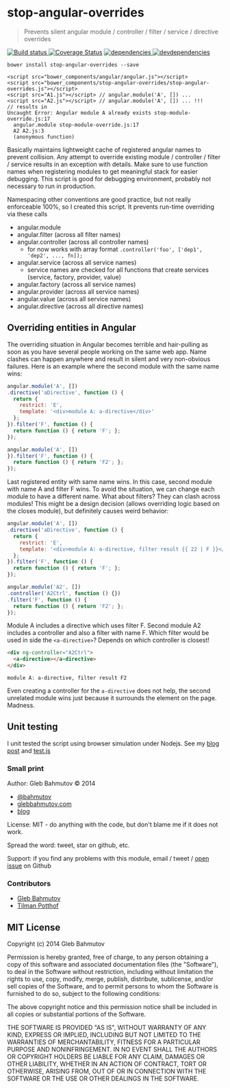 # stop-angular-overrides

> Prevents silent angular module / controller / filter / service / directive overrides

[![Build status][stop-angular-overrides-ci-image] ][stop-angular-overrides-ci-url]
[![Coverage Status][stop-angular-overrides-coverage-image]][stop-angular-overrides-coverage-url]
[![dependencies][stop-angular-overrides-dependencies-image] ][stop-angular-overrides-dependencies-url]
[![devdependencies][stop-angular-overrides-devdependencies-image] ][stop-angular-overrides-devdependencies-url]

`bower install stop-angular-overrides --save`

```
<script src="bower_components/angular/angular.js"></script>
<script src="bower_components/stop-angular-overrides/stop-angular-overrides.js"></script>
<script src="A1.js"></script> // angular.module('A', []) ...
<script src="A2.js"></script> // angular.module('A', []) ... !!!
// results in
Uncaught Error: Angular module A already exists stop-module-override.js:17
  angular.module stop-module-override.js:17
  A2 A2.js:3
  (anonymous function)
```

Basically maintains lightweight cache of registered angular names
to prevent collision. Any attempt to override existing module / controller / filter / service
results in an exception with details. Make sure to use function names when
registering modules to get meaningful stack for easier debugging.
This script is good for debugging environment, probably not necessary to run
in production.

Namespacing other conventions are good practice, but not really
enforceable 100%, so I created this script. It prevents run-time overriding via these calls

* angular.module
* angular.filter (across all filter names)
* angular.controller (across all controller names)
  * for now works with array format `.controller('foo', ['dep1', 'dep2', ..., fn]);`
* angular.service (across all service names)
  * service names are checked for all functions that create services (service, factory, provider, value)
* angular.factory (across all service names)
* angular.provider (across all service names)
* angular.value (across all service names)
* angular.directive (across all directive names)

## Overriding entities in Angular

The overriding situation in Angular becomes terrible and hair-pulling as soon as you
have several people working on the same web app. Name clashes can happen anywhere
and result in silent and very non-obvious failures. Here is an example where the
second module with the same name wins:

```js
angular.module('A', [])
.directive('aDirective', function () {
  return {
    restrict: 'E',
    template: '<div>module A: a-directive</div>'
  };
}).filter('F', function () {
  return function () { return 'F'; };
});

angular.module('A', [])
}).filter('F', function () {
  return function () { return 'F2'; };
});
```

Last registered entity with same name wins. In this case, second module with
name A and filter F wins. To avoid the situation, we can change each module to
have a different name. What about filters? They can clash across modules!
This might be a design decision (allows overriding logic based on the closes module),
but definitely causes weird behavior:

```js
angular.module('A', [])
.directive('aDirective', function () {
  return {
    restrict: 'E',
    template: '<div>module A: a-directive, filter result {{ 22 | F }}</div>'
  };
}).filter('F', function () {
  return function () { return 'F'; };
});

angular.module('A2', [])
.controller('A2Ctrl', function () {})
.filter('F', function () {
  return function () { return 'F2'; };
});
```

Module A includes a directive which uses filter F. Second module A2
includes a controller and also a filter with name F. Which filter would be
used in side the `<a-directive>`? Depends on which controller is closest!

```html
<div ng-controller="A2Ctrl">
  <a-directive></a-directive>
</div>
```

`module A: a-directive, filter result F2`

Even creating a controller for the `a-directive` does not help, the second
unrelated module wins just because it surrounds the element on the page. Madness.

## Unit testing

I unit tested the script using browser simulation under Nodejs.
See my [blog post](http://bahmutov.calepin.co/unit-testing-angular-load-using-node.html)
and [test.js](test/test.js)

### Small print

Author: Gleb Bahmutov &copy; 2014

* [@bahmutov](https://twitter.com/bahmutov)
* [glebbahmutov.com](http://glebbahmutov.com)
* [blog](http://bahmutov.calepin.co/)

License: MIT - do anything with the code, but don't blame me if it does not work.

Spread the word: tweet, star on github, etc.

Support: if you find any problems with this module, email / tweet /
[open issue](https://github.com/bahmutov/stop-angular-overrides/issues) on Github

### Contributors

* [Gleb Bahmutov](https://github.com/bahmutov)
* [Tilman Potthof](https://github.com/tilmanpotthof)

## MIT License

Copyright (c) 2014 Gleb Bahmutov

Permission is hereby granted, free of charge, to any person
obtaining a copy of this software and associated documentation
files (the "Software"), to deal in the Software without
restriction, including without limitation the rights to use,
copy, modify, merge, publish, distribute, sublicense, and/or sell
copies of the Software, and to permit persons to whom the
Software is furnished to do so, subject to the following
conditions:

The above copyright notice and this permission notice shall be
included in all copies or substantial portions of the Software.

THE SOFTWARE IS PROVIDED "AS IS", WITHOUT WARRANTY OF ANY KIND,
EXPRESS OR IMPLIED, INCLUDING BUT NOT LIMITED TO THE WARRANTIES
OF MERCHANTABILITY, FITNESS FOR A PARTICULAR PURPOSE AND
NONINFRINGEMENT. IN NO EVENT SHALL THE AUTHORS OR COPYRIGHT
HOLDERS BE LIABLE FOR ANY CLAIM, DAMAGES OR OTHER LIABILITY,
WHETHER IN AN ACTION OF CONTRACT, TORT OR OTHERWISE, ARISING
FROM, OUT OF OR IN CONNECTION WITH THE SOFTWARE OR THE USE OR
OTHER DEALINGS IN THE SOFTWARE.

[stop-angular-overrides-icon]: https://nodei.co/npm/stop-angular-overrides.png?downloads=true
[stop-angular-overrides-url]: https://npmjs.org/package/stop-angular-overrides
[stop-angular-overrides-ci-image]: https://travis-ci.org/bahmutov/stop-angular-overrides.svg?branch=master
[stop-angular-overrides-ci-url]: https://travis-ci.org/bahmutov/stop-angular-overrides
[stop-angular-overrides-coverage-image]: https://coveralls.io/repos/bahmutov/stop-angular-overrides/badge.svg
[stop-angular-overrides-coverage-url]: https://coveralls.io/r/bahmutov/stop-angular-overrides
[stop-angular-overrides-dependencies-image]: https://david-dm.org/bahmutov/stop-angular-overrides.svg
[stop-angular-overrides-dependencies-url]: https://david-dm.org/bahmutov/stop-angular-overrides
[stop-angular-overrides-devdependencies-image]: https://david-dm.org/bahmutov/stop-angular-overrides/dev-status.svg
[stop-angular-overrides-devdependencies-url]: https://david-dm.org/bahmutov/stop-angular-overrides#info=devDependencies
